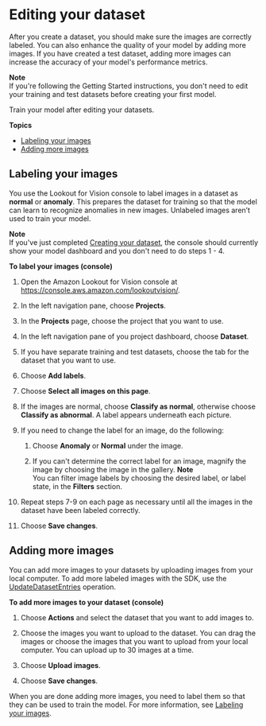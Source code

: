 # Editing your dataset<a name="edit-dataset"></a>

After you create a dataset, you should make sure the images are correctly labeled\. You can also enhance the quality of your model by adding more images\. If you have created a test dataset, adding more images can increase the accuracy of your model's performance metrics\.

**Note**  
If you're following the Getting Started instructions, you don't need to edit your training and test datasets before creating your first model\.

Train your model after editing your datasets\.

**Topics**
+ [Labeling your images](#model-label)
+ [Adding more images](#add-more-images-dataset)

## Labeling your images<a name="model-label"></a>

You use the Lookout for Vision console to label images in a dataset as **normal** or **anomaly**\. This prepares the dataset for training so that the model can learn to recognize anomalies in new images\. Unlabeled images aren’t used to train your model\.

**Note**  
If you've just completed [Creating your dataset](model-create-dataset.md), the console should currently show your model dashboard and you don't need to do steps 1 \- 4\.

**To label your images \(console\)**

1. Open the Amazon Lookout for Vision console at [ https://console\.aws\.amazon\.com/lookoutvision/]( https://console.aws.amazon.com/lookoutvision/)\.

1. In the left navigation pane, choose **Projects**\.

1. In the **Projects** page, choose the project that you want to use\. 

1. In the left navigation pane of you project dashboard, choose **Dataset**\.

1.  If you have separate training and test datasets, choose the tab for the dataset that you want to use\.

1. Choose **Add labels**\.

1. Choose **Select all images on this page**\.

1. If the images are normal, choose **Classify as normal**, otherwise choose **Classify as abnormal**\. A label appears underneath each picture\.

1. If you need to change the label for an image, do the following:

   1. Choose **Anomaly** or **Normal** under the image\.

   1. If you can't determine the correct label for an image, magnify the image by choosing the image in the gallery\.
**Note**  
You can filter image labels by choosing the desired label, or label state, in the **Filters** section\.

1. Repeat steps 7\-9 on each page as necessary until all the images in the dataset have been labeled correctly\.

1. Choose **Save changes**\.

## Adding more images<a name="add-more-images-dataset"></a>

You can add more images to your datasets by uploading images from your local computer\. To add more labeled images with the SDK, use the [UpdateDatasetEntries](https://docs.aws.amazon.com/lookout-for-vision/latest/APIReference/API_UpdateDatasetEntries) operation\.

**To add more images to your dataset \(console\)**

1. Choose **Actions** and select the dataset that you want to add images to\. 

1. Choose the images you want to upload to the dataset\. You can drag the images or choose the images that you want to upload from your local computer\. You can upload up to 30 images at a time\.

1. Choose **Upload images**\.

1. Choose **Save changes**\.

When you are done adding more images, you need to label them so that they can be used to train the model\. For more information, see [Labeling your images](#model-label)\.